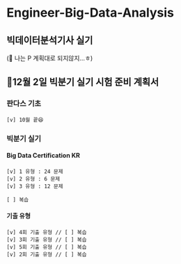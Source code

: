 # Engineer-Big-Data-Analysis
## 빅데이터분석기사 실기

(🚨 나는 P 계획대로 되지않지...ㅎ)

## 📍12월 2일 빅분기 실기 시험 준비 계획서

### 판다스 기초
	[v] 10월 끝😆

### 빅분기 실기
#### Big Data Certification KR
	[v] 1 유형 : 24 문제
	[v] 2 유형 : 6 문제
	[v] 3 유형 : 12 문제

	[ ] 복습

#### 기출 유형
	[v] 4회 기출 유형 // [ ] 복습 
	[v] 3회 기출 유형 // [ ] 복습 
	[v] 5회 기출 유형 // [ ] 복습 
	[v] 2회 기출 유형 // [ ] 복습 

